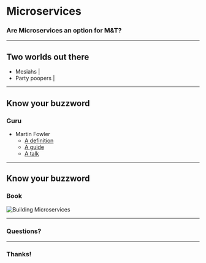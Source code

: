 # Microservices

### Are Microservices an option for M&T?

---

## Two worlds out there

- Mesiahs |
- Party poopers |

---

## Know your buzzword
### Guru

- Martin Fowler
  - [A definition](https://martinfowler.com/articles/microservices.html)
  - [A guide](https://martinfowler.com/microservices/)
  - [A talk](https://www.youtube.com/watch?v=wgdBVIX9ifA)

---

## Know your buzzword
### Book

![Building Microservices](https://martinfowler.com/articles/microservices/images/sam-book.jpg)

---

### Questions?

---

### Thanks!
